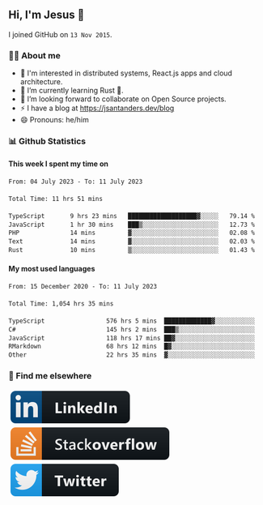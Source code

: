 ## Hi, I'm Jesus 👋

I joined GitHub on `13 Nov 2015`.

<!-- Talking about you -->

### 👨‍💻 About me

- 👦 I'm interested in distributed systems, React.js apps and cloud architecture.
- 🌱 I’m currently learning Rust 🦀.
- 👯 I’m looking forward to collaborate on Open Source projects.
- ⚡️ I have a blog at <https://jsantanders.dev/blog>
- 😄 Pronouns: he/him

### 📊 Github Statistics

#### This week I spent my time on

<!--START_SECTION:weekly-->

```txt
From: 04 July 2023 - To: 11 July 2023

Total Time: 11 hrs 51 mins

TypeScript       9 hrs 23 mins   ███████████████████▓░░░░░   79.14 %
JavaScript       1 hr 30 mins    ███▒░░░░░░░░░░░░░░░░░░░░░   12.73 %
PHP              14 mins         ▓░░░░░░░░░░░░░░░░░░░░░░░░   02.08 %
Text             14 mins         ▓░░░░░░░░░░░░░░░░░░░░░░░░   02.03 %
Rust             10 mins         ▒░░░░░░░░░░░░░░░░░░░░░░░░   01.43 %
```

<!--END_SECTION:weekly-->

#### My most used languages

<!--START_SECTION:alltime-->

```txt
From: 15 December 2020 - To: 11 July 2023

Total Time: 1,054 hrs 35 mins

TypeScript                 576 hrs 5 mins  █████████████▓░░░░░░░░░░░   54.63 %
C#                         145 hrs 2 mins  ███▒░░░░░░░░░░░░░░░░░░░░░   13.75 %
JavaScript                 118 hrs 17 mins ██▓░░░░░░░░░░░░░░░░░░░░░░   11.22 %
RMarkdown                  68 hrs 12 mins  █▓░░░░░░░░░░░░░░░░░░░░░░░   06.47 %
Other                      22 hrs 35 mins  ▓░░░░░░░░░░░░░░░░░░░░░░░░   02.14 %
```

<!--END_SECTION:alltime-->

### 📢 Find me elsewhere

<p>
  <a target="_blank" href="https://linkedin.com/in/jsantanders">
    <img src="https://github.com/jsantanders/jsantanders/blob/master/img/linkedin.svg" alt="LinkedIn" style="vertical-align:top; margin:4px">
  </a>
  
  <a target="_blank" href="https://stackoverflow.com/users/7318331/jesus-santander">
    <img src="https://github.com/jsantanders/jsantanders/blob/master/img/stackoverflow.svg" alt="StackOverflow" style="vertical-align:top; margin:4px">
  </a>
  
  <a target="_blank" href="http://twitter.com/jsantanders">
    <img src="https://github.com/jsantanders/jsantanders/blob/master/img/twitter.svg" alt="Twitter" style="vertical-align:top; margin:4px">
  </a>
</p>
